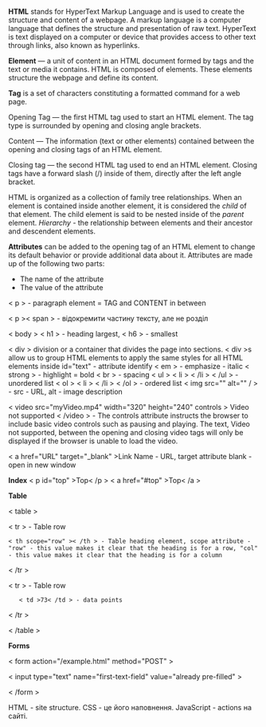 **HTML** stands for HyperText Markup Language and is used to create the structure and content of a webpage. A markup language is a computer language that defines the structure and presentation of raw text. HyperText is text displayed on a computer or device that provides access to other text through links, also known as hyperlinks.

**Element** — a unit of content in an HTML document formed by tags and the text or media it contains. HTML is composed of elements. These elements structure the webpage and define its content.

**Tag** is a set of characters constituting a formatted command for a web page.

Opening Tag — the first HTML tag used to start an HTML element. The tag type is surrounded by opening and closing angle brackets.

Content — The information (text or other elements) contained between the opening and closing tags of an HTML element.

Closing tag — the second HTML tag used to end an HTML element. Closing tags have a forward slash (/) inside of them, directly after the left angle bracket.

HTML is organized as a collection of family tree relationships.
When an element is contained inside another element, it is considered the *child* of that element. The child element is said to be nested inside of the *parent* element.
*Hierarchy* - the relationship between elements and their ancestor and descendent elements.

**Attributes** can be added to the opening tag of an HTML element to change its default behavior or provide additional data about it.  Attributes are made up of the following two parts:
- The name of the attribute
- The value of the attribute

< p > - paragraph element = TAG and CONTENT in between

< p >< span > - відокремити частину тексту, але не розділ

< body >
< h1 > - heading largest, < h6 > - smallest
  
< div > division or a container that divides the page into sections. < div >s allow us to group HTML elements to apply the same styles for all HTML elements inside
id="text" - attribute identify
< em > - emphasize - italic
< strong > - highlight = bold
< br > - spacing
< ul > < li > < /li > < /ul > - unordered list
< ol > < li > < /li > < /ol > - ordered list
< img src="" alt="" / > - src - URL, alt - image description

< video src="myVideo.mp4" width="320" height="240" controls >
  Video not supported
< /video > - The controls attribute instructs the browser to include basic video controls such as pausing and playing.  The text, Video not supported, between the opening and closing video tags will only be displayed if the browser is unable to load the video.

< a href="URL" target="_blank" >Link Name</a > - URL, target attribute blank - open in new window

**Index**
< p id="top" >Top< /p >
< a href="#top" >Top< /a >

<!-- Comment -->

**Table**

< table >

   < tr >  - Table row

    < th scope="row" >< /th > - Table heading element, scope attribute - "row" - this value makes it clear that the heading is for a row, "col" - this value makes it clear that the heading is for a column
    
   < /tr >
   
   < tr > - Table row
   
       < td >73< /td > - data points
       
   < /tr >
   
< /table >

**Forms**

< form action="/example.html" method="POST" >

< input type="text" name="first-text-field" value="already pre-filled" >

< /form >

HTML - site structure. CSS - це його наповнення. JavaScript - actions на сайті.
